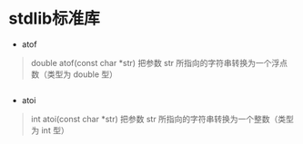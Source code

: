 # stdlib标准库

- atof
> double atof(const char *str)
> 把参数 str 所指向的字符串转换为一个浮点数（类型为 double 型）

```c


```

- atoi
> int atoi(const char *str)
> 把参数 str 所指向的字符串转换为一个整数（类型为 int 型）

```c

```
